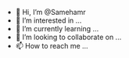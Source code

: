 - 👋 Hi, I’m @Samehamr
- 👀 I’m interested in ...
- 🌱 I’m currently learning ...
- 💞️ I’m looking to collaborate on ...
- 📫 How to reach me ...

<!---
Samehamr/Samehamr is a ✨ special ✨ repository because its `README.md` (this file) appears on your GitHub profile.
You can click the Preview link to take a look at your changes.
--->
